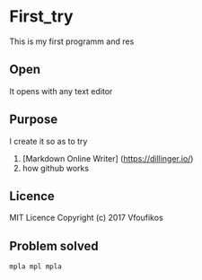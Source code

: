# First_try

This is my first programm and res

## Open

It opens with any text editor

## Purpose

I create it so as to try
1. [Markdown Online Writer] (https://dillinger.io/)
2. how github works

## Licence

MIT Licence 
Copyright (c) 2017 Vfoufikos

## Problem solved 
	mpla mpl mpla